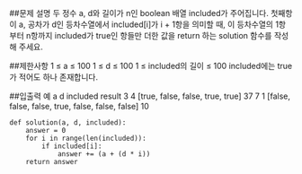##문제 설명
두 정수 a, d와 길이가 n인 boolean 배열 included가 주어집니다. 첫째항이 a, 공차가 d인 등차수열에서 included[i]가 i + 1항을 의미할 때, 이 등차수열의 1항부터 n항까지 included가 true인 항들만 더한 값을 return 하는 solution 함수를 작성해 주세요.

##제한사항
1 ≤ a ≤ 100
1 ≤ d ≤ 100
1 ≤ included의 길이 ≤ 100
included에는 true가 적어도 하나 존재합니다.

##입출력 예
a	d	included	result
3	4	[true, false, false, true, true]	37
7	1	[false, false, false, true, false, false, false]	10
```
def solution(a, d, included):
    answer = 0
    for i in range(len(included)):
        if included[i]:
            answer += (a + (d * i))
    return answer
```
